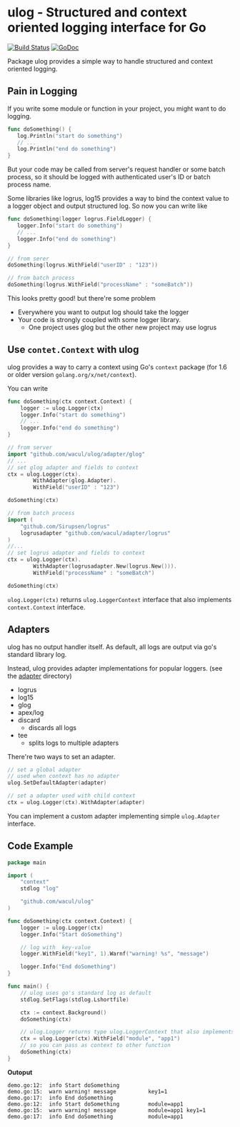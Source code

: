 # ulog - Structured and context oriented logging interface for Go

[![Build Status](https://semaphoreci.com/api/v1/tutuming/ulog/branches/master/badge.svg)](https://semaphoreci.com/tutuming/ulog) [![GoDoc](https://godoc.org/github.com/wacul/ulog?status.svg)](https://godoc.org/github.com/wacul/ulog)


Package ulog provides a simple way to handle structured and context oriented logging.

## Pain in Logging

If you write some module or function in your project, you might want to do logging.

```go
func doSomething() {
   log.Println("start do something")
   // ...
   log.Println("end do something")
}
```

But your code may be called from server's request handler or some batch process, so it should be logged with authenticated user's ID or batch process name.

Some libraries like logrus, log15 provides a way to bind the context value to a logger object and output structured log.
So now you can write like

```go
func doSomething(logger logrus.FieldLogger) {
   logger.Info("start do something")
   // ...
   logger.Info("end do something")
}

```
```go
// from serer
doSomething(logrus.WithField("userID" : "123"))

// from batch process
doSomething(logrus.WithField("processName" : "someBatch"))
```

This looks pretty good! but there're some problem

* Everywhere you want to output log should take the logger
* Your code is strongly coupled with some logger library.
    * One project uses glog but the other new project may use logrus

## Use `contet.Context` with ulog

ulog provides a way to carry a context using Go's `context` package (for 1.6 or older version `golang.org/x/net/context`).

You can write

```go
func doSomething(ctx context.Context) {
	logger := ulog.Logger(ctx)
    logger.Info("start do something")
    // ...
    logger.Info("end do something")
}
```

```go
// from server
import "github.com/wacul/ulog/adapter/glog"
// ...
// set glog adapter and fields to context
ctx = ulog.Logger(ctx).
		WithAdapter(glog.Adapter).
		WithField("userID" : "123")

doSomething(ctx)
```

```go
// from batch process
import (
    "github.com/Sirupsen/logrus"
    logrusadapter "github.com/wacul/adapter/logrus"
)
//...
// set logrus adapter and fields to context
ctx = ulog.Logger(ctx).
		WithAdapter(logrusadapter.New(logrus.New())).
		WithField("processName" : "someBatch")

doSomething(ctx)
```

`ulog.Logger(ctx)` returns `ulog.LoggerContext` interface that also implements `context.Context` interface.

## Adapters

ulog has no output handler itself. As default, all logs are output via go's standard library log.

Instead, ulog provides adapter implementations for popular loggers.
(see the [adapter](./adapter) directory)

* logrus
* log15
* glog
* apex/log
* discard
    * discards all logs
* tee
    * splits logs to multiple adapters

There're two ways to set an adapter.

```go
// set a global adapter
// used when context has no adapter
ulog.SetDefaultAdapter(adapter)

// set a adapter used with child context
ctx = ulog.Logger(ctx).WithAdapter(adapter)
```

You can implement a custom adapter implementing simple `ulog.Adapter` interface.

## Code Example

```go
package main

import (
	"context"
	stdlog "log"

	"github.com/wacul/ulog"
)

func doSomething(ctx context.Context) {
	logger := ulog.Logger(ctx)
	logger.Info("Start doSomething")

	// log with  key-value
	logger.WithField("key1", 1).Warnf("warning! %s", "message")

	logger.Info("End doSomething")
}

func main() {
	// ulog uses go's standard log as default
	stdlog.SetFlags(stdlog.Lshortfile)

	ctx := context.Background()
	doSomething(ctx)

	// ulog.Logger returns type ulog.LoggerContext that also implements context.Context
	ctx = ulog.Logger(ctx).WithField("module", "app1")
	// so you can pass as context to other function
	doSomething(ctx)
}
```

**Outoput**

```
demo.go:12:  info Start doSomething        
demo.go:15:  warn warning! message          key1=1
demo.go:17:  info End doSomething          
demo.go:12:  info Start doSomething         module=app1
demo.go:15:  warn warning! message          module=app1 key1=1
demo.go:17:  info End doSomething           module=app1
```
